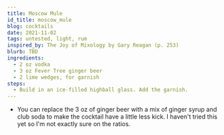 ```yaml
---
title: Moscow Mule
id_title: moscow_mule
blog: cocktails
date: 2021-11-02
tags: untested, light, rum
inspired_by: The Joy of Mixology by Gary Reagan (p. 253)
blurb: TBD
ingredients:
  - 2 oz vodka
  - 3 oz Fever Tree ginger beer
  - 2 lime wedges, for garnish
steps:
  - Build in an ice-filled highball glass. Add the garnish.
---
```

- You can replace the 3 oz of ginger beer with a mix of ginger syrup and club soda to make the cocktail have a little less kick. I haven't tried this yet so I'm not exactly sure on the ratios.
